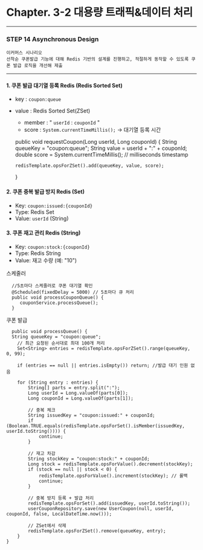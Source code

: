 # Chapter. 3-2 대용량 트래픽&데이터 처리

-----------------------------------------------------------------------------------------------------------------
### STEP 14 Asynchronous Design

    이커머스 시나리오
    선착순 쿠폰발급 기능에 대해 Redis 기반의 설계를 진행하고, 적절하게 동작할 수 있도록 쿠폰 발급 로직을 개선해 제출

-----------------------------------------------------------------------------------------------------------------
#### 1. 쿠폰 발급 대기열 등록 Redis (Redis Sorted Set)
   - key : `coupon:queue`
   - value : Redis Sorted Set(ZSet)
     - member : " `userId` : `couponId` " 
     - score : `System.currentTimeMillis();` -> 대기열 등록 시간

   
      public void requestCoupon(Long userId, Long couponId) {
         String queueKey = "coupon:queue";
         String value = userId + ":" + couponId;
         double score = System.currentTimeMillis(); // milliseconds timestamp

         redisTemplate.opsForZSet().add(queueKey, value, score);
      }   

#### 2. 쿠폰 중복 발급 방지 Redis (Set)
   - Key: `coupon:issued:{couponId}`
   - Type: Redis Set 
   - Value: `userId` (String)


#### 3. 쿠폰 재고 관리 Redis (String)
   - Key: `coupon:stock:{couponId}` 
   - Type: Redis String 
   - Value: 재고 수량 (예: "10")

스케줄러
      
      //5초마다 스케줄러로 쿠폰 대기열 확인
      @Scheduled(fixedDelay = 5000) // 5초마다 큐 처리
      public void processCouponQueue() {
         couponService.processQueue();
      }

쿠폰 발급

      public void processQueue() {
      String queueKey = "coupon:queue";
        // 최근 요청된 순서대로 최대 100개 처리
        Set<String> entries = redisTemplate.opsForZSet().range(queueKey, 0, 99);

        if (entries == null || entries.isEmpty()) return; //발급 대기 인원 없음

        for (String entry : entries) {
            String[] parts = entry.split(":");
            Long userId = Long.valueOf(parts[0]);
            Long couponId = Long.valueOf(parts[1]);

            // 중복 체크
            String issuedKey = "coupon:issued:" + couponId;
            if (Boolean.TRUE.equals(redisTemplate.opsForSet().isMember(issuedKey, userId.toString()))) {
                continue;
            }

            // 재고 차감
            String stockKey = "coupon:stock:" + couponId;
            Long stock = redisTemplate.opsForValue().decrement(stockKey);
            if (stock == null || stock < 0) {
                redisTemplate.opsForValue().increment(stockKey); // 롤백
                continue;
            }

            // 중복 방지 등록 + 발급 처리
            redisTemplate.opsForSet().add(issuedKey, userId.toString());
            userCouponRepository.save(new UserCoupon(null, userId, couponId, false, LocalDateTime.now()));

            // ZSet에서 삭제
            redisTemplate.opsForZSet().remove(queueKey, entry);
        }
    }
